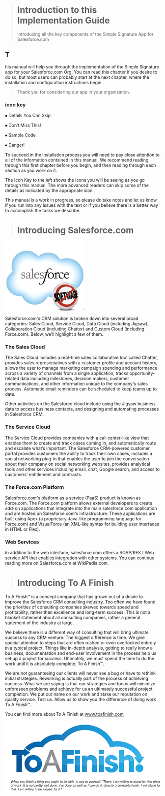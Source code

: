 > # Introduction to this Implementation Guide
> Introducing all the key components of the Simple Signature App for Salesforce.com
## T
his manual will help you through the implementation of the Simple Signature app for your Salesforce.com Org.  You can read this chapter if you desire to do so, but most users can probably start at the next chapter, where the installation and configuration instructions begin.
> Thank you for considering our app in your organization.

### icon key
⦁	Details You Can Skip

⦁	Don’t Miss This!

⦁	Sample Code

⦁	Danger!

To succeed in the installation process you will need to pay close attention to all of the information contained in this manual.  We recommend reading through this first chapter before you begin, and then reading through each section as you work on it.

The Icon Key to the left shows the icons you will be seeing as you go through this manual.  The more advanced readers can skip some of the details as indicated by the appropriate icon.

This manual is a work in progress, so please do take notes and let us know if you run into any issues with the text or if you believe there is a better way to accomplish the tasks we describe.
 

> # Introducing Salesforce.com

![alt text](images/src8.png "Signature Process")

Salesforce.com's CRM solution is broken down into several broad categories: Sales Cloud, Service Cloud, Data Cloud (including Jigsaw), Collaboration Cloud (including Chatter) and Custom Cloud (including Force.com).  Below, we’ll highlight a few of them.


### The Sales Cloud

The Sales Cloud includes a real-time sales collaborative tool called Chatter, provides sales representatives with a customer profile and account history, allows the user to manage marketing campaign spending and performance across a variety of channels from a single application, tracks opportunity-related data including milestones, decision makers, customer communications, and other information unique to the company's sales process. Automatic email reminders can be scheduled to keep teams up to date.

Other activities on the Salesforce cloud include using the Jigsaw business data to access business contacts, and designing and automating processes in Salesforce CRM.

### The Service Cloud

The Service Cloud provides companies with a call center-like view that enables them to create and track cases coming in, and automatically route and escalate what’s important. The Salesforce CRM-powered customer portal provides customers the ability to track their own cases, includes a social networking plug-in that enables the user to join the conversation about their company on social networking websites, provides analytical tools and other services including email, chat, Google search, and access to customers' entitlement and contracts. 

### The Force.com Platform

Salesforce.com's platform as a service (PaaS) product is known as Force.com. The Force.com platform allows external developers to create add-on applications that integrate into the main salesforce.com application and are hosted on Salesforce.com's infrastructure.
These applications are built using Apex (a proprietary Java-like programming language for Force.com) and VisualForce (an XML-like syntax for building user interfaces in HTML or Flex).

### Web Services

In addition to the web interface, salesforce.com offers a SOAP/REST Web service API that enables integration with other systems. 
You can continue reading more on Salesforce.com at WikiPedia.com.

> # Introducing To A Finish

To A Finish™ is a concept company that has grown out of a desire to improve the Salesforce CRM consulting industry. Too often we have found the priorities of consulting companies skewed towards speed and profitability, rather than excellence and long-term success. This is not a blanket statement about all consulting companies, rather a general statement of the industry at large.

We believe there is a different way of consulting that will bring ultimate success to any CRM venture. The biggest difference is time. We give special attention to steps that are often rushed or even overlooked entirely in a typical project. Things like in-depth analysis, getting to really know a business, documentation and end-user involvement in the process help us set up a project for success. Ultimately, we must spend the time to do the work until it is absolutely complete; To A Finish™.

We are not guaranteeing our clients will never see a bug or have to rethink initial strategies. Reworking is actually part of the process of achieving success. What we are saying is that our strategies and focus will minimize unforeseen problems and achieve for us an ultimately successful project completion. We put our name on our work and stake our reputation on quality service.
Test us. Allow us to show you the difference of doing work To A Finish™.

You can find more about To A Finish at www.toafinish.com

![alt text](images/src9.png "Signature Process") 


